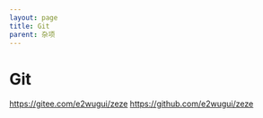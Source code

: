 ```yaml
---
layout: page
title: Git
parent: 杂项
---
```


# Git

https://gitee.com/e2wugui/zeze
https://github.com/e2wugui/zeze

